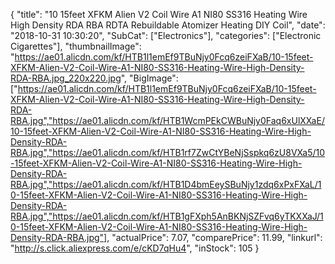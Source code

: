 {
	"title": "10 15feet XFKM Alien V2 Coil Wire A1 NI80 SS316 Heating Wire High Density RDA RBA RDTA Rebuildable Atomizer Heating DIY Coil",
	"date": "2018-10-31 10:30:20",
	"SubCat": ["Electronics"],
	"categories": ["Electronic Cigarettes"],
	"thumbnailImage": "https://ae01.alicdn.com/kf/HTB1l1emEf9TBuNjy0Fcq6zeiFXaB/10-15feet-XFKM-Alien-V2-Coil-Wire-A1-NI80-SS316-Heating-Wire-High-Density-RDA-RBA.jpg_220x220.jpg",
	"BigImage": ["https://ae01.alicdn.com/kf/HTB1l1emEf9TBuNjy0Fcq6zeiFXaB/10-15feet-XFKM-Alien-V2-Coil-Wire-A1-NI80-SS316-Heating-Wire-High-Density-RDA-RBA.jpg","https://ae01.alicdn.com/kf/HTB1WcmPEkCWBuNjy0Faq6xUlXXaE/10-15feet-XFKM-Alien-V2-Coil-Wire-A1-NI80-SS316-Heating-Wire-High-Density-RDA-RBA.jpg","https://ae01.alicdn.com/kf/HTB1rf7ZwCtYBeNjSspkq6zU8VXa5/10-15feet-XFKM-Alien-V2-Coil-Wire-A1-NI80-SS316-Heating-Wire-High-Density-RDA-RBA.jpg","https://ae01.alicdn.com/kf/HTB1D4bmEeySBuNjy1zdq6xPxFXaL/10-15feet-XFKM-Alien-V2-Coil-Wire-A1-NI80-SS316-Heating-Wire-High-Density-RDA-RBA.jpg","https://ae01.alicdn.com/kf/HTB1gFXph5AnBKNjSZFvq6yTKXXaJ/10-15feet-XFKM-Alien-V2-Coil-Wire-A1-NI80-SS316-Heating-Wire-High-Density-RDA-RBA.jpg"],
	"actualPrice": 7.07,
	"comparePrice": 11.99,
	"linkurl": "http://s.click.aliexpress.com/e/cKD7qHu4",
	"inStock": 105
}
